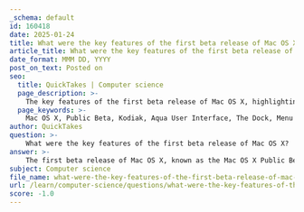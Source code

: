 ```yaml
---
_schema: default
id: 160418
date: 2025-01-24
title: What were the key features of the first beta release of Mac OS X?
article_title: What were the key features of the first beta release of Mac OS X?
date_format: MMM DD, YYYY
post_on_text: Posted on
seo:
  title: QuickTakes | Computer science
  page_description: >-
    The key features of the first beta release of Mac OS X, highlighting the Aqua User Interface, the Dock, redesigned Menu Bar, performance improvements, and the introduction of new applications.
  page_keywords: >-
    Mac OS X, Public Beta, Kodiak, Aqua User Interface, The Dock, Menu Bar, Enhanced Icons, New Applications, Performance Improvements, Limited Time Trial
author: QuickTakes
question: >-
    What were the key features of the first beta release of Mac OS X?
answer: >-
    The first beta release of Mac OS X, known as the Mac OS X Public Beta and internally codenamed "Kodiak," was released on September 13, 2000. This release marked a significant transition for Apple, showcasing a new operating system that would eventually replace the classic Mac OS. Here are the key features of this initial beta version:\n\n1. **Aqua User Interface**: The most notable feature was the introduction of the Aqua interface, which provided a visually appealing and modern graphical user interface. This included new fonts, vibrant colors, and a unique design aesthetic that emphasized transparency and depth.\n\n2. **The Dock**: The Mac OS X Public Beta was the first version to include the Dock, a new way to launch applications and manage open windows. The Dock allowed users to easily access their favorite applications and provided a visual representation of running applications.\n\n3. **Menu Bar**: The menu bar was redesigned, featuring the Apple logo at the center, which was a departure from previous designs. This change aimed to streamline navigation and improve user experience.\n\n4. **Enhanced Icons**: The icons in the operating system were significantly larger and more colorful, contributing to the overall aesthetic appeal of the Aqua interface. This change was part of a broader trend towards more visually engaging user interfaces.\n\n5. **New Applications**: The public beta included several new applications that were designed to take advantage of the new operating system's features. This included a revamped Finder, which offered improved file management capabilities.\n\n6. **Performance Improvements**: Although it was a beta version, it showcased improved performance over the classic Mac OS, leveraging the underlying Unix-based architecture of Mac OS X.\n\n7. **Limited Time Trial**: The public beta was available for a limited time and was priced at $29.95, allowing early adopters and developers to test the new operating system and provide feedback to Apple.\n\nOverall, the Mac OS X Public Beta represented a bold step forward for Apple, setting the stage for the official release of Mac OS X 10.0 (Cheetah) in March 2001 and establishing a foundation for future developments in the macOS family.
subject: Computer science
file_name: what-were-the-key-features-of-the-first-beta-release-of-mac-os-x.md
url: /learn/computer-science/questions/what-were-the-key-features-of-the-first-beta-release-of-mac-os-x
score: -1.0
---
```


&nbsp;